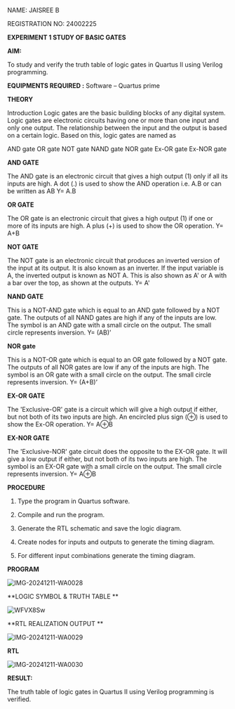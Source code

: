 
NAME: JAISREE B

REGISTRATION NO: 24002225


**EXPERIMENT 1 STUDY OF BASIC GATES**


**AIM:** 

To study and verify the truth table of logic gates in Quartus II using Verilog programming.

**EQUIPMENTS REQUIRED :**
Software – Quartus prime 

**THEORY**

Introduction Logic gates are the basic building blocks of any digital system. Logic gates are electronic circuits having one or more than one input and only one output. The relationship between the input and the output is based on a certain logic. Based on this, logic gates are named as

AND gate OR gate NOT gate NAND gate NOR gate Ex-OR gate Ex-NOR gate

**AND GATE**

The AND gate is an electronic circuit that gives a high output (1) only if all its inputs are high. A dot (.) is used to show the AND operation i.e. A.B or can be written as AB
Y= A.B

**OR GATE** 

The OR gate is an electronic circuit that gives a high output (1) if one or more of its inputs are high. A plus (+) is used to show the OR operation.
Y= A+B

**NOT GATE**

The NOT gate is an electronic circuit that produces an inverted version of the input at its output. It is also known as an inverter. If the input variable is A, the inverted output is known as NOT A. This is also shown as A' or A with a bar over the top, as shown at the outputs.
Y= A'

**NAND GATE**

This is a NOT-AND gate which is equal to an AND gate followed by a NOT gate. The outputs of all NAND gates are high if any of the inputs are low. The symbol is an AND gate with a small circle on the output. The small circle represents inversion.
Y= (AB)’

**NOR gate**

This is a NOT-OR gate which is equal to an OR gate followed by a NOT gate. The outputs of all NOR gates are low if any of the inputs are high. The symbol is an OR gate with a small circle on the output. The small circle represents inversion.
Y= (A+B)’

**EX-OR GATE**

The 'Exclusive-OR' gate is a circuit which will give a high output if either, but not both of its two inputs are high. An encircled plus sign (⊕) is used to show the Ex-OR operation.
Y= A⊕B

**EX-NOR GATE**

The 'Exclusive-NOR' gate circuit does the opposite to the EX-OR gate. It will give a low output if either, but not both of its two inputs are high. The symbol is an EX-OR gate with a small circle on the output. The small circle represents inversion.
Y= A⊕B

**PROCEDURE** 

1.	Type the program in Quartus software.

2.	Compile and run the program.

3.	Generate the RTL schematic and save the logic diagram.

4.	Create nodes for inputs and outputs to generate the timing diagram.

5.	For different input combinations generate the timing diagram.


**PROGRAM**

![IMG-20241211-WA0028](https://github.com/user-attachments/assets/f4a7069f-92ad-4f2a-bce6-3a86ae38800f)

 


**LOGIC SYMBOL & TRUTH TABLE **

![WFVX8Sw](https://github.com/user-attachments/assets/e8bcc967-3952-48b2-a1c9-fa269685dfde)


**RTL REALIZATION OUTPUT ** 

![IMG-20241211-WA0029](https://github.com/user-attachments/assets/be716151-4f03-4302-a2d8-46aa55d13a09)

**RTL**

![IMG-20241211-WA0030](https://github.com/user-attachments/assets/57d9a2f0-c5ba-44af-ad70-7114624ea4cb)


**RESULT:**

The truth table of logic gates in Quartus II using Verilog programming is verified.


